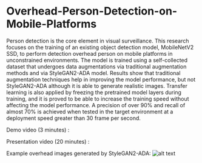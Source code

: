 # Overhead-Person-Detection-on-Mobile-Platforms

Person detection is the core element in visual surveillance. This research focuses on the training of an existing object detection model, MobileNetV2 SSD, to perform detection overhead person on mobile platforms in unconstrained environments. The model is trained using a self-collected dataset that undergoes data augmentations via traditional augmentation methods and via StyleGAN2-ADA model. Results show that traditional augmentation techniques help in improving the model performance, but not StyleGAN2-ADA although it is able to generate realistic images. Transfer learning is also applied by freezing the pretrained model layers during training, and it is proved to be able to increase the training speed without affecting the model performance. A precision of over 90% and recall of almost 70% is achieved when tested in the target environment at a deployment speed greater than 30 frame per second.

Demo video (3 minutes) :

Presentation video (20 minutes) :

Example overhead images generated by StyleGAN2-ADA:
![alt text](EDE_stylegan.png?raw=true)
